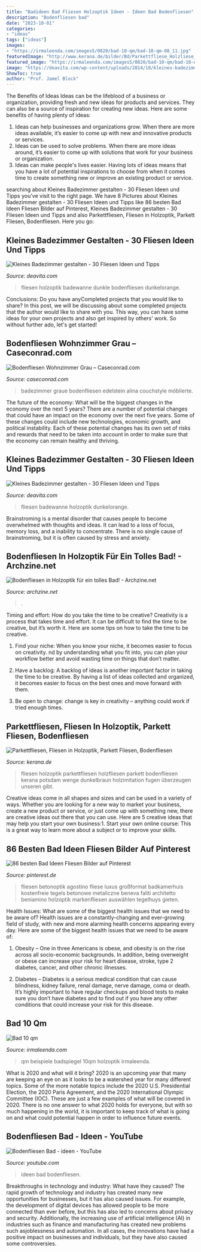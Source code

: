 ```yaml
---
title: "Badideen Bad Fliesen Holzoptik Ideen - Ideen Bad Bodenfliesen"
description: "Bodenfliesen bad"
date: "2023-10-01"
categories:
- "ideas"
tags: ["ideas"]
images:
- "https://irmaleenda.com/images5/0820/bad-10-qm/bad-10-qm-08_11.jpg"
featuredImage: "http://www.kerana.de/bilder/Bd/Parkettfliese_Holzliese_Holzoptikfliese_Holzfliesen_Parkettfliesen_Holzoptik_Feinsteinzeug_Bodenfliesen-dunkelbraun-80.JPG"
featured_image: "https://irmaleenda.com/images5/0820/bad-10-qm/bad-10-qm-08_11.jpg"
image: "https://deavita.com/wp-content/uploads/2014/10/kleines-badezimmer-fliesen-ideen-dusche-badewanne-fliesen-holzoptik.jpg"
ShowToc: true
author: "Prof. Jamel Block"
---
```



The Benefits of Ideas
Ideas can be the lifeblood of a business or organization, providing fresh and new ideas for products and services. They can also be a source of inspiration for creating new ideas. Here are some benefits of having plenty of ideas: 
1. Ideas can help businesses and organizations grow. When there are more ideas available, it’s easier to come up with new and innovative products or services. 
2. Ideas can be used to solve problems. When there are more ideas around, it’s easier to come up with solutions that work for your business or organization. 
3. Ideas can make people's lives easier. Having lots of ideas means that you have a lot of potential inspirations to choose from when it comes time to create something new or improve an existing product or service. 

	

		
searching about Kleines Badezimmer gestalten - 30 Fliesen Ideen und Tipps you've visit to the right page. We have 8 Pictures about Kleines Badezimmer gestalten - 30 Fliesen Ideen und Tipps like 86 besten Bad Ideen Fliesen Bilder auf Pinterest, Kleines Badezimmer gestalten - 30 Fliesen Ideen und Tipps and also Parkettfliesen, Fliesen in Holzoptik, Parkett Fliesen, Bodenfliesen. Here you go:
		
    
## Kleines Badezimmer Gestalten - 30 Fliesen Ideen Und Tipps

<img loading=lazy src="https://deavita.com/wp-content/uploads/2014/10/kleines-badezimmer-fliesen-ideen-dusche-badewanne-fliesen-holzoptik.jpg" onerror="this.onerror=null;this.src='https://tse4.mm.bing.net/th?id=OIP.9_4qSPlbl68fdMBMi9BFIgHaLL&amp;pid=15.1';" alt="Kleines Badezimmer gestalten - 30 Fliesen Ideen und Tipps">

_Source: deavita.com_

>fliesen holzoptik badewanne dunkle bodenfliesen dunkelorange. 

	

Conclusions: Do you have anyCompleted projects that you would like to share?
In this post, we will be discussing about some completed projects that the author would like to share with you. This way, you can have some ideas for your own projects and also get inspired by others' work. So without further ado, let's get started!

    
## Bodenfliesen Wohnzimmer Grau – Caseconrad.com

<img loading=lazy src="https://cdn.couchstyle.de/bilder/hauptbild/badezimmer--moeblierte-wohnung-fliesen-badezimmer-weissefliesen-grauefliesen-e-rent-agentur--alina-edelstein__199882b8-d28d-4468-b6ef-d549c532249e.jpeg" onerror="this.onerror=null;this.src='https://tse4.mm.bing.net/th?id=OIP.sEDp70w3Cl1vlg-lL8BxHwHaLJ&amp;pid=15.1';" alt="Bodenfliesen Wohnzimmer Grau – Caseconrad.com">

_Source: caseconrad.com_

>badezimmer graue bodenfliesen edelstein alina couchstyle möblierte. 

	

The future of the economy: What will be the biggest changes in the economy over the next 5 years?
There are a number of potential changes that could have an impact on the economy over the next five years. Some of these changes could include new technologies, economic growth, and political instability. Each of these potential changes has its own set of risks and rewards that need to be taken into account in order to make sure that the economy can remain healthy and thriving.

    
## Kleines Badezimmer Gestalten - 30 Fliesen Ideen Und Tipps

<img loading=lazy src="http://deavita.com/wp-content/uploads/2014/10/kleines-badezimmer-fliesen-ideen-dusche-badewanne-fliesen-holzoptik.jpg" onerror="this.onerror=null;this.src='https://tse3.mm.bing.net/th?id=OIP.QDw1VmVm7qxF0h7ktgamgAHaLL&amp;pid=15.1';" alt="Kleines Badezimmer gestalten - 30 Fliesen Ideen und Tipps">

_Source: deavita.com_

>fliesen badewanne holzoptik dunkelorange. 

	

Brainstroming is a mental disorder that causes people to become overwhelmed with thoughts and ideas. It can lead to a loss of focus, memory loss, and a inability to concentrate. There is no single cause of brainstroming, but it is often caused by stress and anxiety.

    
## Bodenfliesen In Holzoptik Für Ein Tolles Bad! - Archzine.net

<img loading=lazy src="https://archzine.net/wp-content/uploads/2016/03/modernes-design-badezimmer-mit-einer-badewanne-und-fliesen-in-holzoptik.jpg" onerror="this.onerror=null;this.src='https://tse2.mm.bing.net/th?id=OIP.gQ1fUwXRwsfKwS7f5xb4VQHaFj&amp;pid=15.1';" alt="Bodenfliesen in Holzoptik für ein tolles Bad! - Archzine.net">

_Source: archzine.net_

>. 

	

Timing and effort: How do you take the time to be creative?
Creativity is a process that takes time and effort. It can be difficult to find the time to be creative, but it’s worth it. Here are some tips on how to take the time to be creative.
1. Find your niche: When you know your niche, it becomes easier to focus on creativity. nd by understanding what you fit into, you can plan your workflow better and avoid wasting time on things that don’t matter.

2. Have a backlog: A backlog of ideas is another important factor in taking the time to be creative. By having a list of ideas collected and organized, it becomes easier to focus on the best ones and move forward with them.

3. Be open to change: change is key in creativity – anything could work if tried enough times.

    
## Parkettfliesen, Fliesen In Holzoptik, Parkett Fliesen, Bodenfliesen

<img loading=lazy src="http://www.kerana.de/bilder/Bd/Parkettfliese_Holzliese_Holzoptikfliese_Holzfliesen_Parkettfliesen_Holzoptik_Feinsteinzeug_Bodenfliesen-dunkelbraun-80.JPG" onerror="this.onerror=null;this.src='https://tse4.mm.bing.net/th?id=OIP.pHQTSUsBGdzBll9N4nmU-QHaGm&amp;pid=15.1';" alt="Parkettfliesen, Fliesen in Holzoptik, Parkett Fliesen, Bodenfliesen">

_Source: kerana.de_

>fliesen holzoptik parkettfliesen holzfliesen parkett bodenfliesen kerana potsdam wenge dunkelbraun holzimitation fugen überzeugen unseren gibt. 

	

Creative ideas come in all shapes and sizes and can be used in a variety of ways. Whether you are looking for a new way to market your business, create a new product or service, or just come up with something new, there are creative ideas out there that you can use. Here are 5 creative ideas that may help you start your own business:1. Start your own online course: This is a great way to learn more about a subject or to improve your skills.

    
## 86 Besten Bad Ideen Fliesen Bilder Auf Pinterest

<img loading=lazy src="https://i.pinimg.com/736x/01/54/75/01547519170c022cd2b17830e45c3396.jpg" onerror="this.onerror=null;this.src='https://tse3.mm.bing.net/th?id=OIP.izy6FLTBIu_WS83LKHHDEgHaIi&amp;pid=15.1';" alt="86 besten Bad Ideen Fliesen Bilder auf Pinterest">

_Source: pinterest.de_

>fliesen betonoptik agostino fliese luxus großformat badkamerhuis kostenfreie tegels betonowe metaliczne beneva faliti architetto beniamino holzoptik markenfliesen auswählen tegelhuys gieten. 

	

Health Issues: What are some of the biggest health issues that we need to be aware of?
Health issues are a constantly-changing and ever-growing field of study, with new and more alarming health concerns appearing every day. Here are some of the biggest health issues that we need to be aware of:
1. Obesity – One in three Americans is obese, and obesity is on the rise across all socio-economic backgrounds. In addition, being overweight or obese can increase your risk for heart disease, stroke, type 2 diabetes, cancer, and other chronic illnesses.

2. Diabetes – Diabetes is a serious medical condition that can cause blindness, kidney failure, renal damage, nerve damage, coma or death. It’s highly important to have regular checkups and blood tests to make sure you don’t have diabetes and to find out if you have any other conditions that could increase your risk for this disease.


    
## Bad 10 Qm

<img loading=lazy src="https://irmaleenda.com/images5/0820/bad-10-qm/bad-10-qm-08_11.jpg" onerror="this.onerror=null;this.src='https://tse3.mm.bing.net/th?id=OIP.JXIGfWNh77I-GSuXW1aKWwHaHa&amp;pid=15.1';" alt="Bad 10 qm">

_Source: irmaleenda.com_

>qm beispiele badspiegel 10qm holzoptik irmaleenda. 

	

What is 2020 and what will it bring?
2020 is an upcoming year that many are keeping an eye on as it looks to be a watershed year for many different topics. Some of the more notable topics include the 2020 U.S. Presidential Election, the 2020 Paris Agreement, and the 2020 International Olympic Committee (IOC). These are just a few examples of what will be covered in 2020. There is no one answer to what 2020 holds for everyone, but with so much happening in the world, it is important to keep track of what is going on and what could potential happen in order to influence future events.

    
## Bodenfliesen Bad - Ideen - YouTube

<img loading=lazy src="https://i.ytimg.com/vi/9hutAyx-DBY/maxresdefault.jpg" onerror="this.onerror=null;this.src='https://tse1.mm.bing.net/th?id=OIP.Wjw6EehltUpdw2n1JDkOkQHaEK&amp;pid=15.1';" alt="Bodenfliesen Bad - ideen - YouTube">

_Source: youtube.com_

>ideen bad bodenfliesen. 

	

Breakthroughs in technology and industry: What have they caused?
The rapid growth of technology and industry has created many new opportunities for businesses, but it has also caused issues. For example, the development of digital devices has allowed people to be more connected than ever before, but this has also led to concerns about privacy and security. Additionally, the increasing use of artificial intelligence (AI) in industries such as finance and manufacturing has created new problems such asjoblessness and automation. In all cases, the innovations have had a positive impact on businesses and individuals, but they have also caused some controversies.

